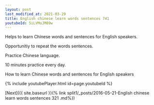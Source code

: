 ```yaml
---
layout: post
last_modified_at: 2021-03-29
title: English chinese learn words sentences 741 
youtubeId: 5iLVMoJM89w
---
```

 
 
Helps to learn Chinese words and sentences for English speakers.

Opportunitiy to repeat the words sentences. 

Practice Chinese language. 
 
10 minutes practice every day. 
 
How to learn Chinese words and sentences for English speakers 
 
{% include youtubePlayer.html id=page.youtubeId %}
 
 
[Next]({{ site.baseurl }}{% link  split1/_posts/2016-05-21-English chinese learn words sentences 321 .md%})
 
